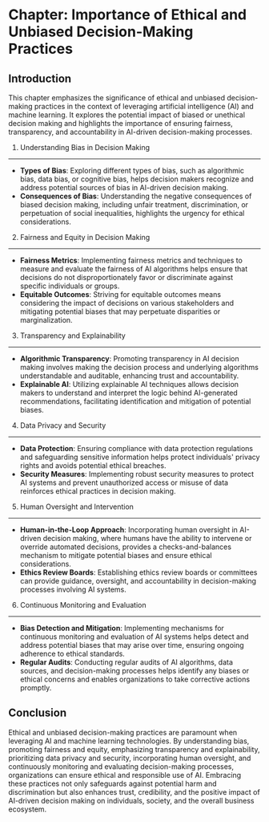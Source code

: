 Chapter: Importance of Ethical and Unbiased Decision-Making Practices
=====================================================================

Introduction
------------

This chapter emphasizes the significance of ethical and unbiased decision-making practices in the context of leveraging artificial intelligence (AI) and machine learning. It explores the potential impact of biased or unethical decision making and highlights the importance of ensuring fairness, transparency, and accountability in AI-driven decision-making processes.

1. Understanding Bias in Decision Making
----------------------------------------

* **Types of Bias**: Exploring different types of bias, such as algorithmic bias, data bias, or cognitive bias, helps decision makers recognize and address potential sources of bias in AI-driven decision making.
* **Consequences of Bias**: Understanding the negative consequences of biased decision making, including unfair treatment, discrimination, or perpetuation of social inequalities, highlights the urgency for ethical considerations.

2. Fairness and Equity in Decision Making
-----------------------------------------

* **Fairness Metrics**: Implementing fairness metrics and techniques to measure and evaluate the fairness of AI algorithms helps ensure that decisions do not disproportionately favor or discriminate against specific individuals or groups.
* **Equitable Outcomes**: Striving for equitable outcomes means considering the impact of decisions on various stakeholders and mitigating potential biases that may perpetuate disparities or marginalization.

3. Transparency and Explainability
----------------------------------

* **Algorithmic Transparency**: Promoting transparency in AI decision making involves making the decision process and underlying algorithms understandable and auditable, enhancing trust and accountability.
* **Explainable AI**: Utilizing explainable AI techniques allows decision makers to understand and interpret the logic behind AI-generated recommendations, facilitating identification and mitigation of potential biases.

4. Data Privacy and Security
----------------------------

* **Data Protection**: Ensuring compliance with data protection regulations and safeguarding sensitive information helps protect individuals' privacy rights and avoids potential ethical breaches.
* **Security Measures**: Implementing robust security measures to protect AI systems and prevent unauthorized access or misuse of data reinforces ethical practices in decision making.

5. Human Oversight and Intervention
-----------------------------------

* **Human-in-the-Loop Approach**: Incorporating human oversight in AI-driven decision making, where humans have the ability to intervene or override automated decisions, provides a checks-and-balances mechanism to mitigate potential biases and ensure ethical considerations.
* **Ethics Review Boards**: Establishing ethics review boards or committees can provide guidance, oversight, and accountability in decision-making processes involving AI systems.

6. Continuous Monitoring and Evaluation
---------------------------------------

* **Bias Detection and Mitigation**: Implementing mechanisms for continuous monitoring and evaluation of AI systems helps detect and address potential biases that may arise over time, ensuring ongoing adherence to ethical standards.
* **Regular Audits**: Conducting regular audits of AI algorithms, data sources, and decision-making processes helps identify any biases or ethical concerns and enables organizations to take corrective actions promptly.

Conclusion
----------

Ethical and unbiased decision-making practices are paramount when leveraging AI and machine learning technologies. By understanding bias, promoting fairness and equity, emphasizing transparency and explainability, prioritizing data privacy and security, incorporating human oversight, and continuously monitoring and evaluating decision-making processes, organizations can ensure ethical and responsible use of AI. Embracing these practices not only safeguards against potential harm and discrimination but also enhances trust, credibility, and the positive impact of AI-driven decision making on individuals, society, and the overall business ecosystem.
